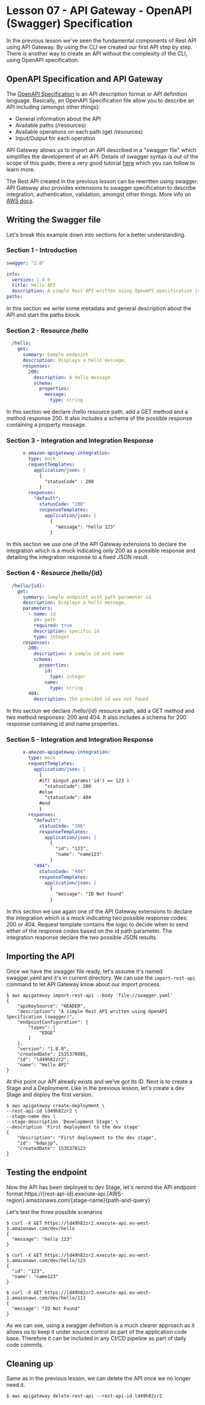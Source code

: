 # Lesson 07 - API Gateway - OpenAPI (Swagger) Specification

In the previous lesson we've seen the fundamental components of Rest API using API Gateway. By using the CLI we created our first API step by step. There is another way to create an API without the complexity of the CLI, using OpenAPI specification.

## OpenAPI Specification and API Gateway

The [OpenAPI Specification](https://github.com/OAI/OpenAPI-Specification/blob/master/versions/2.0.md) is an API description format or API definition language. Basically, an OpenAPI Specification file allow you to describe an API including (amongst other things):

* General information about the API
* Available paths (/resources)
* Available operations on each path (get /resources)
* Input/Output for each operation

API Gateway allows us to import an API described in a "swagger file" which simplifies the development of an API. Details of swagger syntax is out of the scope of this guide, there a very good tutorial [here](https://apihandyman.io/writing-openapi-swagger-specification-tutorial-part-1-introduction/) which you can follow to learn more. 

The Rest API created in the previous lesson can be rewritten using swagger. API Gateway also provides extensions to swagger specification to describe integration, authentication, validation, amongst other things. More info on [AWS docs](https://docs.aws.amazon.com/apigateway/latest/developerguide/api-gateway-swagger-extensions.html).

## Writing the Swagger file

Let's break this example down into sections for a better understanding.

### Section 1 - Introduction

```yaml
swagger: "2.0"

info:
  version: 1.0.0
  title: Hello API
  description: A simple Rest API written using OpenAPI Specification (swagger)
paths:
```

In this section we write some metadata and general description about the API and start the paths block.

### Section 2 - Resource /hello

```yaml
  /hello:
    get:
      summary: Sample endpoint
      description: Displays a hello message.
      responses:
        200:
          description: A hello message
          schema:
            properties:
              message:
                type: string
```

In this section we declare /hello resource path, add a GET method and a method response 200. It also includes a schema of the possible response containing a property message.

### Section 3 - Integration and Integration Response

```yaml
      x-amazon-apigateway-integration:
        type: mock
        requestTemplates:
          application/json: |
            {
              "statusCode" : 200
            }
        responses:
          "default":
            statusCode: "200"
            responseTemplates:
              application/json: |
                {
                  "message": "hello 123"
                }
```

In this section we use one of the API Gateway extensions to declare the integration which is a mock indicating only 200 as a possible response and detailing the integration response to a fixed JSON result.

### Section 4 - Resource /hello/{id}

```yaml
  /hello/{id}:
    get:
      summary: Sample endpoint with path parameter id
      description: Displays a hello message.
      parameters:
        - name: id
          in: path
          required: true
          description: specific id
          type: integer
      responses:
        200:
          description: A sample id and name
          schema:
            properties:
              id:
                type: integer
              name:
                type: string
        404:
          description: The provided id was not found
```

In this section we declare /hello/{id} resource path, add a GET method and two method responses: 200 and 404. It also includes a schema for 200 response containing id and name properties.

### Section 5 - Integration and Integration Response

```yaml
      x-amazon-apigateway-integration:
        type: mock
        requestTemplates:
          application/json: |
            {
            #if( $input.params('id') == 123 )
              "statusCode": 200
            #else
              "statusCode": 404
            #end
            }
        responses:
          "default":
            statusCode: "200"
            responseTemplates:
              application/json: |
                {
                  "id": "123",
                  "name": "name123"
                }
          "404":
            statusCode: "404"
            responseTemplates:
              application/json: |
                {
                  "message": "ID Not Found"
                }
```

In this section we use again one of the API Gateway extensions to declare the integration which is a mock indicating two possible response codes: 200 or 404. Request template contains the logic to decide when to send either of the response codes based on the id path parameter. The integration response declare the two possible JSON results.

## Importing the API

Once we have the swagger file ready, let's assume it's named swagger.yaml and it's in current directory. We can use the ```import-rest-api``` command to let API Gateway know about our import process.

```shell
$ aws apigateway import-rest-api --body 'file://swagger.yaml'
{
    "apiKeySource": "HEADER",
    "description": "A simple Rest API written using OpenAPI Specification (swagger)",
    "endpointConfiguration": {
        "types": [
            "EDGE"
        ]
    },
    "version": "1.0.0",
    "createdDate": 1535378085,
    "id": "ld49h82zr2",
    "name": "Hello API"
}
```

At this point our API already exists and we've got its ID. Next is to create a Stage and a Deployment. Like in the previous lesson, let's create a dev Stage and deploy the first version.

```shell
$ aws apigateway create-deployment \
--rest-api-id ld49h82zr2 \
--stage-name dev \
--stage-description 'Development Stage' \
--description 'First deployment to the dev stage'
{
    "description": "First deployment to the dev stage",
    "id": "6dqsjp",
    "createdDate": 1535378123
}
```
## Testing the endpoint

Now the API has been deployed to dev Stage, let's remind the API endpoint format https://{rest-api-id}.execute-api.{AWS-region}.amazonaws.com/{stage-name}{path-and-query}

Let's test the three possible scenarios

```shell
$ curl -X GET https://ld49h82zr2.execute-api.eu-west-1.amazonaws.com/dev/hello
{
  "message": "hello 123"
}
```
```shell
$ curl -X GET https://ld49h82zr2.execute-api.eu-west-1.amazonaws.com/dev/hello/123
{
  "id": "123",
  "name": "name123"
}
```
```shell
$ curl -X GET https://ld49h82zr2.execute-api.eu-west-1.amazonaws.com/dev/hello/111
{
  "message": "ID Not Found"
}
```

As we can see, using a swagger definition is a much clearer approach as it allows us to keep it under source control as part of the application code base. Therefore it can be included in any CI/CD pipeline as part of daily code commits.

## Cleaning up

Same as in the previous lesson, we can delete the API once we no longer need it.

```shell
$ aws apigateway delete-rest-api --rest-api-id ld49h82zr2
```